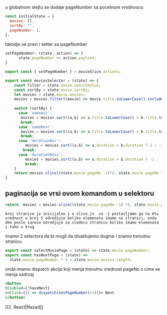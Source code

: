 
u globalnom stejtu se dodaje pageNumber sa pocetnom vrednoscu

```jsx
const initialState = {
  movies: [],
  sortBy: "",
  pageNumber: 1,
};
```

takodje se pravi i setter za pageNumber
```jsx
setPageNumber: (state, action) => {
      state.pageNumber += action.payload;
}

export const { setPageNumber } = movieSlice.actions;
```

```jsx
export const moviesSelector = (state) => {
    const filter = state.movie.searchValue;
    const sortBy = state.movie.sortBy;
    let movies = state.movie.movies;
    movies = movies.filter((movie) => movie.title.toLowerCase().includes(filter.toLowerCase()));
    
    switch (sortBy) {
      case 'nameAsc':
       movies = movies.sort((a,b) => a.title.toLowerCase() > b.title.toLowerCase() ? 1 : -1)
       break;
      case 'nameDesc':
       movies = movies.sort((a,b) => a.title.toLowerCase() > b.title.toLowerCase() ? -1 : 1)
       break;
      case 'durationAsc':
         movies = movies.sort((a,b) => a.duration > b.duration ? 1 : -1)
        break;
      case 'durationDesc':
         movies = movies.sort((a,b) => a.duration > b.duration ? -1 : 1)
         break;
    }
    return movies.slice((state.movie.pageNo -1)*5, state.movie.pageNo * 5);
}
```
## paginacija se vrsi ovom komandom u selektoru

```jsx
return  movies = movies.slice((state.movie.pageNo -1) *5, state.movie.pageNo *5)
```
`broj stranice je inicijalno 1 u slice.js  sa -1 postavljamo ga na 0tu vrednost a broj 5 odredjuje koliko elemenata imamo na stranici, onda deo posle zareza odredjuje za sledecu stranicu koliko imamo elemenata i tako u krug`

imamo 2 selectora da bi mogli da disablujemo dugme i  znamo trenutnu stranicu
```js
export const selectMoviePage = (state) => state.movie.pageNumber;
export const hasNextPage = (state) =>
  state.movie.pageNumber * 5 < state.movie.movies.length;

```

onda imamo dispatch akcije koji menja trenutnu vrednost pageNo s cime se menja sadrzaj
```jsx
<button
disabled={!haveNext}
onClick={() => dispatch(setPageNumber(+1))}> Next
</button>
```

[[2. React|Nazad]] 